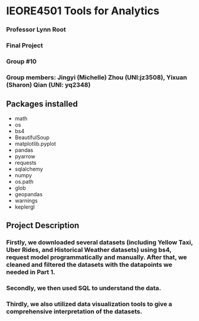 # IEORE4501 Tools for Analytics 

### Professor Lynn Root
### Final Project
### Group #10
### Group members: Jingyi (Michelle) Zhou (UNI:jz3508), Yixuan (Sharon) Qian (UNI: yq2348)

## Packages installed
- math
- os
- bs4 
- BeautifulSoup
- matplotlib.pyplot 
- pandas
- pyarrow
- requests
- sqlalchemy
- numpy 
- os.path
- glob
- geopandas
- warnings
- keplergl

## Project Description
### Firstly, we downloaded several datasets (including Yellow Taxi, Uber Rides, and Historical Weather datasets) using bs4, request model programmatically and manually. After that, we cleaned and filtered the datasets with the datapoints we needed in Part 1. 
### Secondly, we then used SQL to understand the data. 
### Thirdly, we also utilized data visualization tools to give a comprehensive interpretation of the datasets.
